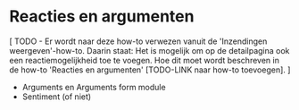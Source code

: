 # Reacties en argumenten

[ TODO - Er wordt naar deze how-to verwezen vanuit de 'Inzendingen weergeven'-how-to. Daarin staat:
Het is mogelijk om op de detailpagina ook een reactiemogelijkheid toe te voegen. Hoe dit moet wordt beschreven in de how-to 'Reacties en argumenten' [TODO-LINK naar how-to toevoegen]. ]

*   Arguments en Arguments form module
*   Sentiment (of niet)